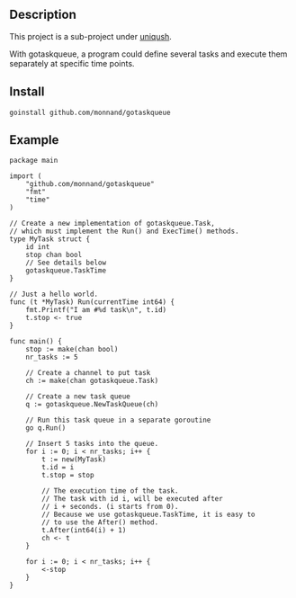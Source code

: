 Description
---------------
This project is a sub-project under [uniqush](http://uniqush.org).

With gotaskqueue, a program could define several tasks and execute them separately at specific time points.

Install
---------------
`goinstall github.com/monnand/gotaskqueue`

Example
--------------
    package main

    import (
        "github.com/monnand/gotaskqueue"
        "fmt"
        "time"
    )

    // Create a new implementation of gotaskqueue.Task,
    // which must implement the Run() and ExecTime() methods.
    type MyTask struct {
        id int
        stop chan bool
        // See details below
        gotaskqueue.TaskTime
    }

    // Just a hello world.
    func (t *MyTask) Run(currentTime int64) {
        fmt.Printf("I am #%d task\n", t.id)
        t.stop <- true
    }

    func main() {
        stop := make(chan bool)
        nr_tasks := 5

        // Create a channel to put task
        ch := make(chan gotaskqueue.Task)

        // Create a new task queue
        q := gotaskqueue.NewTaskQueue(ch)

        // Run this task queue in a separate goroutine
        go q.Run()

        // Insert 5 tasks into the queue.
        for i := 0; i < nr_tasks; i++ {
            t := new(MyTask)
            t.id = i
            t.stop = stop

            // The execution time of the task.
            // The task with id i, will be executed after
            // i + seconds. (i starts from 0).
            // Because we use gotaskqueue.TaskTime, it is easy to 
            // to use the After() method.
            t.After(int64(i) + 1)
            ch <- t
        }

        for i := 0; i < nr_tasks; i++ {
            <-stop
        }
    }

